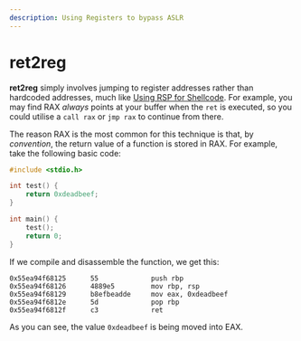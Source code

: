 ```yaml
---
description: Using Registers to bypass ASLR
---
```


# ret2reg

**ret2reg** simply involves jumping to register addresses rather than hardcoded addresses, much like [Using RSP for Shellcode](../using-rsp.md). For example, you may find RAX _always_ points at your buffer when the `ret` is executed, so you could utilise a `call rax` or `jmp rax` to continue from there.

The reason RAX is the most common for this technique is that, by _convention_, the return value of a function is stored in RAX. For example, take the following basic code:

```c
#include <stdio.h>

int test() {
    return 0xdeadbeef;
}

int main() {
    test();
    return 0;
}
```

If we compile and disassemble the function, we get this:

```text
0x55ea94f68125      55             push rbp
0x55ea94f68126      4889e5         mov rbp, rsp
0x55ea94f68129      b8efbeadde     mov eax, 0xdeadbeef
0x55ea94f6812e      5d             pop rbp
0x55ea94f6812f      c3             ret
```

As you can see, the value `0xdeadbeef` is being moved into EAX.

